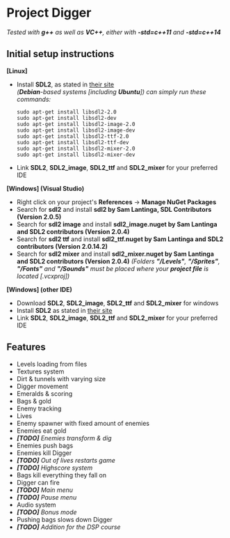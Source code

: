 # Project Digger

*Tested with **g++** as well as **VC++**, either with **-std=c++11** and **-std=c++14***

## Initial setup instructions
**[Linux]**
 - Install **SDL2**, as stated in [their site](https://wiki.libsdl.org/Installation)  
   *(**Debian**-based systems [including **Ubuntu**]) can simply run these commands:*
    ```
    sudo apt-get install libsdl2-2.0
    sudo apt-get install libsdl2-dev
    sudo apt-get install libsdl2-image-2.0
    sudo apt-get install libsdl2-image-dev
    sudo apt-get install libsdl2-ttf-2.0
    sudo apt-get install libsdl2-ttf-dev
    sudo apt-get install libsdl2-mixer-2.0
    sudo apt-get install libsdl2-mixer-dev
    ```
 - Link **SDL2**, **SDL2_image**, **SDL2_ttf** and **SDL2_mixer** for your preferred IDE
 
**[Windows] (Visual Studio)**
 - Right click on your project's **References** -> **Manage NuGet Packages**
 - Search for **sdl2** and install **sdl2 by Sam Lantinga, SDL Contributors (Version 2.0.5)**
 - Search for **sdl2 image** and install **sdl2_image.nuget by Sam Lantinga and SDL2 contributors (Version 2.0.4)**
 - Search for **sdl2 ttf** and install **sdl2_ttf.nuget by Sam Lantinga and SDL2 contributors (Version 2.0.14.2)**
 - Search for **sdl2 mixer** and install **sdl2_mixer.nuget by Sam Lantinga and SDL2 contributors (Version 2.0.4)**
 *(Folders **"/Levels"**, **"/Sprites"**, **"/Fonts"** and **"/Sounds"** must be placed where your **project file** is located [.vcxproj])*

**[Windows] (other IDE)**
 - Download **SDL2**, **SDL2_image**, **SDL2_ttf** and **SDL2_mixer** for windows
 - Install **SDL2** as stated in [their site](https://wiki.libsdl.org/Installation)
 - Link **SDL2**, **SDL2_image**, **SDL2_ttf** and **SDL2_mixer** for your preferred IDE


## Features
 - Levels loading from files
 - Textures system
 - Dirt & tunnels with varying size
 - Digger movement
 - Emeralds & scoring
 - Bags & gold
 - Enemy tracking
 - Lives
 - Enemy spawner with fixed amount of enemies
 - Enemies eat gold
 - ***[TODO]** Enemies transform & dig*
 - Enemies push bags
 - Enemies kill Digger
 - ***[TODO]** Out of lives restarts game*
 - ***[TODO]** Highscore system*
 - Bags kill everything they fall on
 - Digger can fire
 - ***[TODO]** Main menu*
 - ***[TODO]** Pause menu* 
 - Audio system
 - ***[TODO]** Bonus mode*
 - Pushing bags slows down Digger
 - ***[TODO]** Addition for the DSP course*
